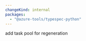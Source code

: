 ```yaml
---
changeKind: internal
packages:
  - "@azure-tools/typespec-python"
---
```


add task pool for regeneration